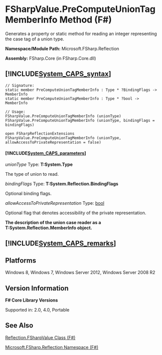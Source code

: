 # FSharpValue.PreComputeUnionTagMemberInfo Method (F#)

Generates a property or static method for reading an integer representing the case tag of a union type.

**Namespace/Module Path:** Microsoft.FSharp.Reflection

**Assembly:** FSharp.Core (in FSharp.Core.dll)


## [!INCLUDE[System_CAPS_syntax](//System/Token/System_CAPS_syntax_md.md)]

```
// Signature:
static member PreComputeUnionTagMemberInfo : Type * ?BindingFlags -> MemberInfo
static member PreComputeUnionTagMemberInfo : Type * ?bool -> MemberInfo

// Usage:
FSharpValue.PreComputeUnionTagMemberInfo (unionType)
FSharpValue.PreComputeUnionTagMemberInfo (unionType, bindingFlags = bindingFlags)

open FSharpReflectionExtensions
FSharpValue.PreComputeUnionTagMemberInfo (unionType, allowAccessToPrivateRepresentation = false)
```

#### [!INCLUDE[System_CAPS_parameters](//System/Token/System_CAPS_parameters_md.md)]
*unionType*
Type: **T:System.Type**


The type of union to read.


*bindingFlags*
Type: **T:System.Reflection.BindingFlags**


Optional binding flags.


*allowAccessToPrivateRepresentation*
Type: [bool](http://msdn.microsoft.com/en-us/library/89c0cf9c-49ce-4207-a3be-555851a67dd5)


Optional flag that denotes accessibility of the private representation.



**The description of the union case reader as a T:System.Reflection.MemberInfo object.**
## [!INCLUDE[System_CAPS_remarks](//System/Token/System_CAPS_remarks_md.md)]

## Platforms
Windows 8, Windows 7, Windows Server 2012, Windows Server 2008 R2


## Version Information
**F# Core Library Versions**

Supported in: 2.0, 4.0, Portable




## See Also
[Reflection.FSharpValue Class &#40;F&#35;&#41;](Reflection.FSharpValue+Class+28%F%2329%.md)

[Microsoft.FSharp.Reflection Namespace &#40;F&#35;&#41;](Microsoft.FSharp.Reflection+Namespace+28%F%2329%.md)

